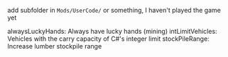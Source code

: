 add subfolder in `Mods/UserCode/` or something, I haven't played the game yet

alwaysLuckyHands: Always have lucky hands (mining)
intLimitVehicles: Vehicles with the carry capacity of C#'s integer limit
stockPileRange: Increase lumber stockpile range